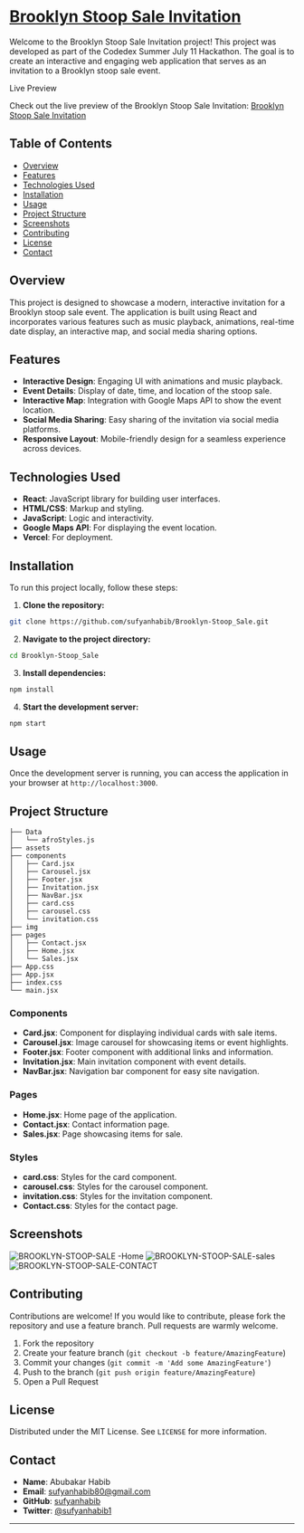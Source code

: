  # [Brooklyn Stoop Sale Invitation](https://brooklyn-stoop-sale-khaki.vercel.app/)

Welcome to the Brooklyn Stoop Sale Invitation project! This project was developed as part of the Codedex Summer July 11 Hackathon. The goal is to create an interactive and engaging web application that serves as an invitation to a Brooklyn stoop sale event.

Live Preview

Check out the live preview of the Brooklyn Stoop Sale Invitation: [Brooklyn Stoop Sale Invitation](https://brooklyn-stoop-sale-khaki.vercel.app/)
 
 
## Table of Contents

- [Overview](#overview)
- [Features](#features)
- [Technologies Used](#technologies-used)
- [Installation](#installation)
- [Usage](#usage)
- [Project Structure](#project-structure)
- [Screenshots](#screenshots)
- [Contributing](#contributing)
- [License](#license)
- [Contact](#contact)

## Overview

This project is designed to showcase a modern, interactive invitation for a Brooklyn stoop sale event. The application is built using React and incorporates various features such as music playback, animations, real-time date display, an interactive map, and social media sharing options.

## Features

- **Interactive Design**: Engaging UI with animations and music playback.
- **Event Details**: Display of date, time, and location of the stoop sale.
- **Interactive Map**: Integration with Google Maps API to show the event location.
- **Social Media Sharing**: Easy sharing of the invitation via social media platforms.
- **Responsive Layout**: Mobile-friendly design for a seamless experience across devices.

## Technologies Used

- **React**: JavaScript library for building user interfaces.
- **HTML/CSS**: Markup and styling.
- **JavaScript**: Logic and interactivity.
- **Google Maps API**: For displaying the event location.
- **Vercel**: For deployment.

## Installation

To run this project locally, follow these steps:

1. **Clone the repository:**

```bash
git clone https://github.com/sufyanhabib/Brooklyn-Stoop_Sale.git
```

2. **Navigate to the project directory:**

```bash
cd Brooklyn-Stoop_Sale
```

3. **Install dependencies:**

```bash
npm install
```

4. **Start the development server:**

```bash
npm start
```

## Usage

Once the development server is running, you can access the application in your browser at `http://localhost:3000`.

## Project Structure

```plaintext
├── Data
│   └── afroStyles.js
├── assets
├── components
│   ├── Card.jsx
│   ├── Carousel.jsx
│   ├── Footer.jsx
│   ├── Invitation.jsx
│   ├── NavBar.jsx
│   ├── card.css
│   ├── carousel.css
│   └── invitation.css
├── img
├── pages
│   ├── Contact.jsx
│   ├── Home.jsx
│   └── Sales.jsx
├── App.css
├── App.jsx
├── index.css
└── main.jsx
```

### Components

- **Card.jsx**: Component for displaying individual cards with sale items.
- **Carousel.jsx**: Image carousel for showcasing items or event highlights.
- **Footer.jsx**: Footer component with additional links and information.
- **Invitation.jsx**: Main invitation component with event details.
- **NavBar.jsx**: Navigation bar component for easy site navigation.

### Pages

- **Home.jsx**: Home page of the application.
- **Contact.jsx**: Contact information page.
- **Sales.jsx**: Page showcasing items for sale.

### Styles

- **card.css**: Styles for the card component.
- **carousel.css**: Styles for the carousel component.
- **invitation.css**: Styles for the invitation component.
- **Contact.css**: Styles for the contact page.

## Screenshots
 ![BROOKLYN-STOOP-SALE -Home](https://github.com/user-attachments/assets/1de2b6b2-e0ea-4cb7-96bb-a83987ae0a88)
 ![BROOKLYN-STOOP-SALE-sales](https://github.com/user-attachments/assets/f724dcd0-9057-4daa-ab52-a1efd355e595)
 ![BROOKLYN-STOOP-SALE-CONTACT](https://github.com/user-attachments/assets/10ec57d9-5105-419a-bfd9-acb1e0bd504f)



## Contributing

Contributions are welcome! If you would like to contribute, please fork the repository and use a feature branch. Pull requests are warmly welcome.

1. Fork the repository
2. Create your feature branch (`git checkout -b feature/AmazingFeature`)
3. Commit your changes (`git commit -m 'Add some AmazingFeature'`)
4. Push to the branch (`git push origin feature/AmazingFeature`)
5. Open a Pull Request

## License

Distributed under the MIT License. See `LICENSE` for more information.

## Contact

- **Name**: Abubakar Habib
- **Email**: sufyanhabib80@gmail.com
- **GitHub**: [sufyanhabib](https://github.com/sufyanhabib)
- **Twitter**: [@sufyanhabib1](https://twitter.com/sufyanhabib1)
---
 
